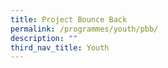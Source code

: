 ```yaml
---
title: Project Bounce Back
permalink: /programmes/youth/pbb/
description: ""
third_nav_title: Youth
---
```

